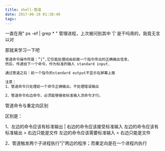 ```yaml
---
title: shell-管道
date: 2017-06-18 01:38:40
tags:
---
```

一直在用" ps -ef | grep * " 管理进程，上次被问到其中 '|' 是干吗用的，我竟无言以对

那就来学习一下吧

```bash
管道命令操作符是：”|”,它仅能处理经由前面一个指令传出的正确输出信息，
然后，传递给下一个命令，作为标准的输入 standard input.

通过管道之后：前一个指令的standard output不显示在屏幕上面

注意：
1、管道命令只处理前一个命令正确输出，不处理错误输出

2、管道命令右边命令，必须能够接收标准输入流命令才行。
```

管道命令与重定向区别

区别是：

1、左边的命令应该有标准输出 | 右边的命令应该接受标准输入
   左边的命令应该有标准输出 > 右边只能是文件
   左边的命令应该需要标准输入 < 右边只能是文件

 

2、管道触发两个子进程执行"|"两边的程序；而重定向是在一个进程内执行
